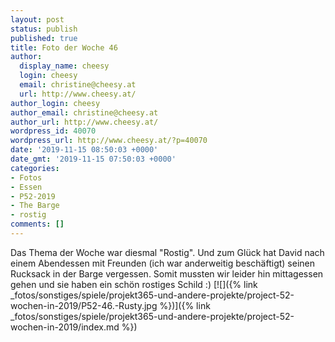 ```yaml
---
layout: post
status: publish
published: true
title: Foto der Woche 46
author:
  display_name: cheesy
  login: cheesy
  email: christine@cheesy.at
  url: http://www.cheesy.at/
author_login: cheesy
author_email: christine@cheesy.at
author_url: http://www.cheesy.at/
wordpress_id: 40070
wordpress_url: http://www.cheesy.at/?p=40070
date: '2019-11-15 08:50:03 +0000'
date_gmt: '2019-11-15 07:50:03 +0000'
categories:
- Fotos
- Essen
- P52-2019
- The Barge
- rostig
comments: []
---
```

Das Thema der Woche war diesmal "Rostig". Und zum Glück hat David nach einem Abendessen mit Freunden (ich war anderweitig beschäftigt) seinen Rucksack in der Barge vergessen. Somit mussten wir leider hin mittagessen gehen und sie haben ein schön rostiges Schild :)
[![]({% link _fotos/sonstiges/spiele/projekt365-und-andere-projekte/project-52-wochen-in-2019/P52-46.-Rusty.jpg %})]({% link _fotos/sonstiges/spiele/projekt365-und-andere-projekte/project-52-wochen-in-2019/index.md %})
